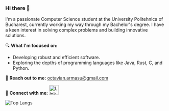 ### Hi there 👋

I'm a passionate Computer Science student at the University Politehnica of Bucharest, currently
working my way through my Bachelor's degree. I have a keen interest in solving complex problems and
building innovative solutions.

🔍 **What I'm focused on:**
- Developing robust and efficient software.
- Exploring the depths of programming languages like Java, Rust, C, and Python.

📧 **Reach out to me:** [octavian.armasu@gmail.com](mailto:octavian.armasu@gmail.com)

🔗 **Connect with me:** 
<a href="https://www.linkedin.com/in/octavian-armasu-b55726281/"><img src="https://static-00.iconduck.com/assets.00/linkedin-icon-1024x1024-net2o24e.png" width="30" alt="LinkedIn"></a>




![Top Langs](https://github-readme-stats.vercel.app/api/top-langs/?username=octavianarmasu&layout=compact&theme=default)


<!--
**octavianarmasu/octavianarmasu** is a ✨ _special_ ✨ repository because its `README.md` (this file) appears on your GitHub profile.

Here are some ideas to get you started:

- 🔭 I’m currently working on ...
- 🌱 I’m currently learning ...
- 👯 I’m looking to collaborate on ...
- 🤔 I’m looking for help with ...
- 💬 Ask me about ...
- 📫 How to reach me: ...
- 😄 Pronouns: ...
- ⚡ Fun fact: ...
-->
